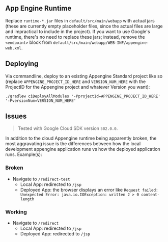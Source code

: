 ## App Engine Runtime

Replace `runtime-*.jar` files in `default/src/main/webapp` with actual jars (these are currently empty placeholder files, since the actual files are large and impractical to include in the project). If you want to use Google's runtime, there's no need to replace these jars; instead, remove the `<endpoint>` block from `default/src/main/webapp/WEB-INF/appengine-web.xml`.

## Deploying

Via commandline, deploy to an existing Appengine Standard project like so (replace `APPENGINE_PROJECT_ID_HERE` and `VERSION_NUM_HERE` with the ProjectID for the Appengine project and whatever Version you want):

```
./gradlew ciDeployAllModules '-PprojectId=APPENGINE_PROJECT_ID_HERE' '-PversionNum=VERSION_NUM_HERE'
```

## Issues

> Tested with Google Cloud SDK version `502.0.0`.

In addition to the cloud Appengine runtime being apparently broken, the most aggravating issue is the differences between how the local development appengine application runs vs how the deployed application runs. Example(s):

### Broken

* Navigate to `/redirect-test`
    * Local App: redirected to `/jsp`
    * Deployed App: the browser displays an error like `Request failed: Unexpected Error: java.io.IOException: written 2 > 0 content-length`

### Working

* Navigate to `/redirect`
    * Local App: redirected to `/jsp`
    * Deployed App: redirected to `/jsp`